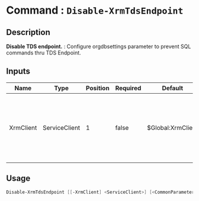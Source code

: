 ﻿# Command : `Disable-XrmTdsEndpoint` 

## Description

**Disable TDS endpoint.** : Configure orgdbsettings parameter to prevent SQL commands thru TDS Endpoint.

## Inputs

Name|Type|Position|Required|Default|Description
----|----|--------|--------|-------|-----------
XrmClient|ServiceClient|1|false|$Global:XrmClient|Xrm connector initialized to target instance. Use latest one by default. (Dataverse ServiceClient)


## Usage

```Powershell 
Disable-XrmTdsEndpoint [[-XrmClient] <ServiceClient>] [<CommonParameters>]
``` 


